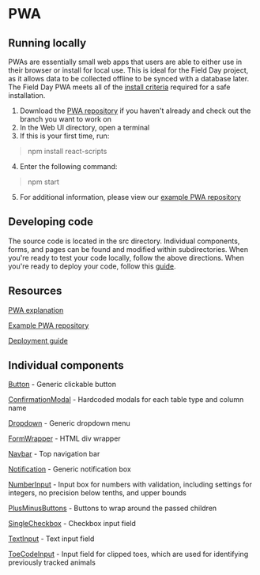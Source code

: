 # PWA
## Running locally
PWAs are essentially small web apps that users are able to either use in their browser or install for local use.  This is ideal for the Field Day project, as it allows data to be collected offline to be synced with a database later.  The Field Day PWA meets all of the [install criteria](https://web.dev/install-criteria/) required for a safe installation. 

1. Download the [PWA repository]([https://github.com/Field-Day-2022/field-day-2022-webUI](https://github.com/Field-Day-2022/field-day-2022-pwa)) if you haven't already and check out the branch you want to work on
2. In the Web UI directory, open a terminal
3. If this is your first time, run:
> npm install react-scripts
4. Enter the following command:
> npm start
5. For additional information, please view our [example PWA repository](https://github.com/IanSkelskey/advanced-pwa)

## Developing code
The source code is located in the src directory.  Individual components, forms, and pages can be found and modified within subdirectories.  When you're ready to test your code locally, follow the above directions.  When you're ready to deploy your code, follow this [guide](https://create-react-app.dev/docs/deployment/).

## Resources
[PWA explanation](https://en.wikipedia.org/wiki/Progressive_web_app)

[Example PWA repository](https://github.com/IanSkelskey/advanced-pwa)

[Deployment guide](https://create-react-app.dev/docs/deployment/)

## Individual components
[Button](https://github.com/Field-Day-2022/field-day-2022-pwa/blob/main/src/components/Button.jsx) - Generic clickable button

[ConfirmationModal](https://github.com/Field-Day-2022/field-day-2022-pwa/blob/main/src/components/ConfirmationModal.jsx) - Hardcoded modals for each table type and column name

[Dropdown](https://github.com/Field-Day-2022/field-day-2022-pwa/blob/main/src/components/Dropdown.jsx) - Generic dropdown menu

[FormWrapper](https://github.com/Field-Day-2022/field-day-2022-pwa/blob/main/src/components/FormWrapper.jsx) - HTML div wrapper

[Navbar](https://github.com/Field-Day-2022/field-day-2022-pwa/blob/main/src/components/Navbar.jsx) - Top navigation bar

[Notification](https://github.com/Field-Day-2022/field-day-2022-pwa/blob/main/src/components/Notification.jsx) - Generic notification box

[NumberInput](https://github.com/Field-Day-2022/field-day-2022-pwa/blob/main/src/components/NumberInput.jsx) - Input box for numbers with validation, including settings for integers, no precision below tenths, and upper bounds

[PlusMinusButtons](https://github.com/Field-Day-2022/field-day-2022-pwa/blob/main/src/components/PlusMinusButtons.jsx) - Buttons to wrap around the passed children

[SingleCheckbox](https://github.com/Field-Day-2022/field-day-2022-pwa/blob/main/src/components/SingleCheckbox.jsx) - Checkbox input field

[TextInput](https://github.com/Field-Day-2022/field-day-2022-pwa/blob/main/src/components/TextInput.jsx) - Text input field

[ToeCodeInput](https://github.com/Field-Day-2022/field-day-2022-pwa/blob/main/src/components/ToeCodeInput.jsx) - Input field for clipped toes, which are used for identifying previously tracked animals
